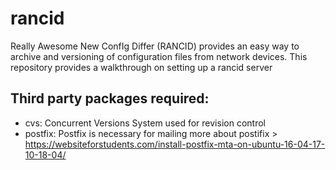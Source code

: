 # rancid
Really Awesome New ConfIg Differ (RANCID) provides an easy way to archive and versioning of configuration files from network devices. This repository provides a walkthrough on setting up a rancid server

## Third party packages required:
- cvs: Concurrent Versions System used for revision control
- postfix: Postfix is necessary for mailing more about postifix > https://websiteforstudents.com/install-postfix-mta-on-ubuntu-16-04-17-10-18-04/

